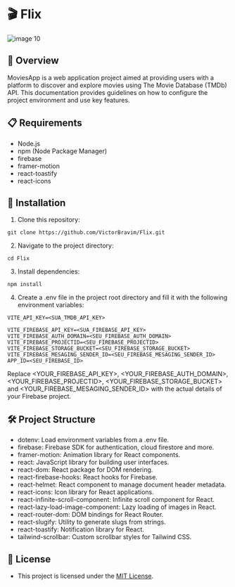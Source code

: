 # 🎬 Flix

![image 10](https://github.com/VictorBravim/Flix/assets/122113588/95e17bc7-617b-40de-b8b1-a9fe27e1b381)

## 🚀 Overview

MoviesApp is a web application project aimed at providing users with a platform to discover and explore movies using The Movie Database (TMDb) API. This documentation provides guidelines on how to configure the project environment and use key features.

## 📋 Requirements

- Node.js
- npm (Node Package Manager)
- firebase
- framer-motion
- react-toastify
- react-icons

## 🔧 Installation

1. Clone this repository:
   
```
git clone https://github.com/VictorBravim/Flix.git
```

2. Navigate to the project directory:
   
```
cd Flix
```

3. Install dependencies:
   
```
npm install
```

4. Create a .env file in the project root directory and fill it with the following environment variables:
   
``` 
VITE_API_KEY=<SUA_TMDB_API_KEY>

VITE_FIREBASE_API_KEY=<SUA_FIREBASE_API_KEY>
VITE_FIREBASE_AUTH_DOMAIN=<SEU_FIREBASE_AUTH_DOMAIN>
VITE_FIREBASE_PROJECTID=<SEU_FIREBASE_PROJECTID>
VITE_FIREBASE_STORAGE_BUCKET=<SEU_FIREBASE_STORAGE_BUCKET>
VITE_FIREBASE_MESAGING_SENDER_ID=<SEU_FIREBASE_MESAGING_SENDER_ID>
APP_ID=<SEU_FIREBASE_ID>
```

Replace <YOUR_FIREBASE_API_KEY>, <YOUR_FIREBASE_AUTH_DOMAIN>, <YOUR_FIREBASE_PROJECTID>, <YOUR_FIREBASE_STORAGE_BUCKET> and <YOUR_FIREBASE_MESAGING_SENDER_ID> with the actual details of your Firebase project.

## 🛠️ Project Structure

- dotenv: Load environment variables from a .env file.
- firebase: Firebase SDK for authentication, cloud firestore and more.
- framer-motion: Animation library for React components.
- react: JavaScript library for building user interfaces.
- react-dom: React package for DOM rendering.
- react-firebase-hooks: React hooks for Firebase.
- react-helmet: React component to manage document header metadata.
- react-icons: Icon library for React applications.
- react-infinite-scroll-component: Infinite scroll component for React.
- react-lazy-load-image-component: Lazy loading of images in React.
- react-router-dom: DOM bindings for React Router.
- react-slugify: Utility to generate slugs from strings.
- react-toastify: Notification library for React.
- tailwind-scrollbar: Custom scrollbar styles for Tailwind CSS.

## 📄 License

- This project is licensed under the [MIT License](LICENSE).
